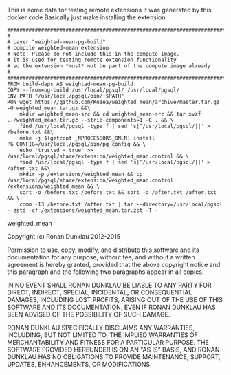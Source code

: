 
This is some data for testing remote extensions
It was generated by this docker code
Basically just make installing the extension.

```
#########################################################################################
#
# Layer "weighted-mean-pg-build"
# compile weighted-mean extension
# Note: Please do not include this in the compute image,
# it is used for testing remote extension functionality
# so the extension *must* not be part of the compute image already
#
#########################################################################################
FROM build-deps AS weighted-mean-pg-build
COPY --from=pg-build /usr/local/pgsql/ /usr/local/pgsql/
ENV PATH "/usr/local/pgsql/bin/:$PATH"
RUN wget https://github.com/Kozea/weighted_mean/archive/master.tar.gz -O weighted_mean.tar.gz &&\
    mkdir weighted_mean-src && cd weighted_mean-src && tar xvzf ../weighted_mean.tar.gz --strip-components=1 -C . && \
    find /usr/local/pgsql -type f | sed 's|^/usr/local/pgsql/||' > /before.txt &&\
    make -j $(getconf _NPROCESSORS_ONLN) install PG_CONFIG=/usr/local/pgsql/bin/pg_config && \
    echo 'trusted = true' >> /usr/local/pgsql/share/extension/weighted_mean.control && \
    find /usr/local/pgsql -type f | sed 's|^/usr/local/pgsql/||' > /after.txt &&\
    mkdir -p /extensions/weighted_mean && cp /usr/local/pgsql/share/extension/weighted_mean.control /extensions/weighted_mean && \
    sort -o /before.txt /before.txt && sort -o /after.txt /after.txt && \
    comm -13 /before.txt /after.txt | tar --directory=/usr/local/pgsql --zstd -cf /extensions/weighted_mean.tar.zst -T -
```

weighted_mean

Copyright (c) Ronan Dunklau 2012-2015

Permission to use, copy, modify, and distribute this software and its
documentation for any purpose, without fee, and without a written agreement
is hereby granted, provided that the above copyright notice and this
paragraph and the following two paragraphs appear in all copies.

IN NO EVENT SHALL RONAN DUNKLAU BE LIABLE TO ANY PARTY FOR
DIRECT, INDIRECT, SPECIAL, INCIDENTAL, OR CONSEQUENTIAL DAMAGES, INCLUDING
LOST PROFITS, ARISING OUT OF THE USE OF THIS SOFTWARE AND ITS
DOCUMENTATION, EVEN IF RONAN DUNKLAU HAS BEEN ADVISED OF THE
POSSIBILITY OF SUCH DAMAGE.

RONAN DUNKLAU SPECIFICALLY DISCLAIMS ANY WARRANTIES,
INCLUDING, BUT NOT LIMITED TO, THE IMPLIED WARRANTIES OF MERCHANTABILITY
AND FITNESS FOR A PARTICULAR PURPOSE.  THE SOFTWARE PROVIDED HEREUNDER IS
ON AN "AS IS" BASIS, AND RONAN DUNKLAU HAS NO OBLIGATIONS TO
PROVIDE MAINTENANCE, SUPPORT, UPDATES, ENHANCEMENTS, OR MODIFICATIONS.


